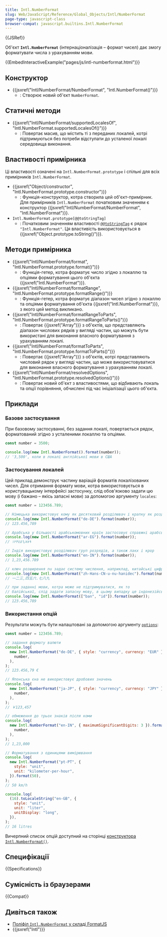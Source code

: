 ```yaml
---
title: Intl.NumberFormat
slug: Web/JavaScript/Reference/Global_Objects/Intl/NumberFormat
page-type: javascript-class
browser-compat: javascript.builtins.Intl.NumberFormat
---
```


{{JSRef}}

Об'єкт **`Intl.NumberFormat`** (інтернаціоналізація – формат чисел) дає змогу форматувати числа з урахуванням мови.

{{EmbedInteractiveExample("pages/js/intl-numberformat.html")}}

## Конструктор

- {{jsxref("Intl/NumberFormat/NumberFormat", "Intl.NumberFormat()")}}
  - : Створює новий об'єкт `NumberFormat`.

## Статичні методи

- {{jsxref("Intl/NumberFormat/supportedLocalesOf", "Intl.NumberFormat.supportedLocalesOf()")}}
  - : Повертає масив, що містить ті з переданих локалей, котрі підтримуються без потреби відступати до усталеної локалі середовища виконання.

## Властивості примірника

Ці властивості означені на `Intl.NumberFormat.prototype` і спільні для всіх примірників `Intl.NumberFormat`.

- {{jsxref("Object/constructor", "Intl.NumberFormat.prototype.constructor")}}
  - : Функція-конструктор, котра створила цей об'єкт-примірник. Для примірників `Intl.NumberFormat` початковим значенням є конструктор {{jsxref("Intl/NumberFormat/NumberFormat", "Intl.NumberFormat")}}.
- `Intl.NumberFormat.prototype[@@toStringTag]`
  - : Початковим значенням властивості [`@@toStringTag`](/uk/docs/Web/JavaScript/Reference/Global_Objects/Symbol/toStringTag) є рядок `"Intl.NumberFormat"`. Ця властивість використовується в {{jsxref("Object.prototype.toString()")}}.

## Методи примірника

- {{jsxref("Intl/NumberFormat/format", "Intl.NumberFormat.prototype.format()")}}
  - : Функція-гетер, котра форматує число згідно з локаллю та опціями форматування цього об'єкта {{jsxref("Intl.NumberFormat")}}.
- {{jsxref("Intl/NumberFormat/formatRange", "Intl.NumberFormat.prototype.formatRange()")}}
  - : Функція-гетер, котра форматує діапазон чисел згідно з локаллю та опціями форматування об'єкта {{jsxref("Intl.NumberFormat")}}, з якого цей метод викликано.
- {{jsxref("Intl/NumberFormat/formatRangeToParts", "Intl.NumberFormat.prototype.formatRangeToParts()")}}
  - : Повертає {{jsxref("Array")}} з об'єктів, що представляють діапазон числових рядків у вигляді частин, що можуть бути використані для виконання власного форматування з урахуванням локалі.
- {{jsxref("Intl/NumberFormat/formatToParts", "Intl.NumberFormat.prototype.formatToParts()")}}
  - : Повертає {{jsxref("Array")}} з об'єктів, котрі представляють числовий рядок у вигляді частин, що може використовуватися для виконання власного форматування з урахуванням локалі.
- {{jsxref("Intl/NumberFormat/resolvedOptions", "Intl.NumberFormat.prototype.resolvedOptions()")}}
  - : Повертає новий об'єкт з властивостями, що відбивають локаль та опції порівняння, обчислені під час ініціалізації цього об'єкта.

## Приклади

### Базове застосування

При базовому застосуванні, без задання локалі, повертається рядок, форматований згідно з усталеними локаллю та опціями.

```js
const number = 3500;

console.log(new Intl.NumberFormat().format(number));
// '3,500', коли в локалі англійської мови в США
```

### Застосування локалей

Цей приклад демонструє частину варіацій форматів локалізованих чисел. Для отримання формату мови, котра використовується в користувацькому інтерфейсі застосунку, слід обов'язково задати цю мову (і бажано – якісь запасні мови) за допомогою аргументу `locales`:

```js
const number = 123456.789;

// Німецька використовує кому як десятковий розділювач і крапку як розділювач груп розрядів
console.log(new Intl.NumberFormat("de-DE").format(number));
// 123.456,789

// Арабська у більшості арабськомовних країн застосовує справжні арабські цифри
console.log(new Intl.NumberFormat("ar-EG").format(number));
// ١٢٣٤٥٦٫٧٨٩

// Індія використовує розділювач груп розрядів, а також лакх і крор
console.log(new Intl.NumberFormat("en-IN").format(number));
// 1,23,456.789

// ключ розширення nu задає систему числення, наприклад, китайські цифри
console.log(new Intl.NumberFormat("zh-Hans-CN-u-nu-hanidec").format(number));
// 一二三,四五六.七八九

// при заданні мови, котра може не підтримуватися, як то
// балійської, слід задати запасну мову, в цьому випадку це індонезійська
console.log(new Intl.NumberFormat(["ban", "id"]).format(number));
// 123.456,789
```

### Використання опцій

Результати можуть бути налаштовані за допомогою аргументу [`options`](/uk/docs/Web/JavaScript/Reference/Global_Objects/Intl/NumberFormat/NumberFormat#options):

```js
const number = 123456.789;

// задання формату валюти
console.log(
  new Intl.NumberFormat("de-DE", { style: "currency", currency: "EUR" }).format(
    number,
  ),
);
// 123.456,79 €

// Японська єна не використовує дробових значень
console.log(
  new Intl.NumberFormat("ja-JP", { style: "currency", currency: "JPY" }).format(
    number,
  ),
);
// ￥123,457

// обмеження до трьох знаків після коми
console.log(
  new Intl.NumberFormat("en-IN", { maximumSignificantDigits: 3 }).format(
    number,
  ),
);
// 1,23,000

// Форматування з одиницями вимірювання
console.log(
  new Intl.NumberFormat("pt-PT", {
    style: "unit",
    unit: "kilometer-per-hour",
  }).format(50),
);
// 50 km/h

console.log(
  (16).toLocaleString("en-GB", {
    style: "unit",
    unit: "liter",
    unitDisplay: "long",
  }),
);
// 16 litres
```

Вичерпний список опцій доступний на сторінці [конструктора `Intl.NumberFormat()`](/uk/docs/Web/JavaScript/Reference/Global_Objects/Intl/NumberFormat/NumberFormat#options).

## Специфікації

{{Specifications}}

## Сумісність із браузерами

{{Compat}}

## Дивіться також

- [Поліфіл `Intl.NumberFormat` у складі FormatJS](https://formatjs.io/docs/polyfills/intl-numberformat/)
- {{jsxref("Intl")}}
